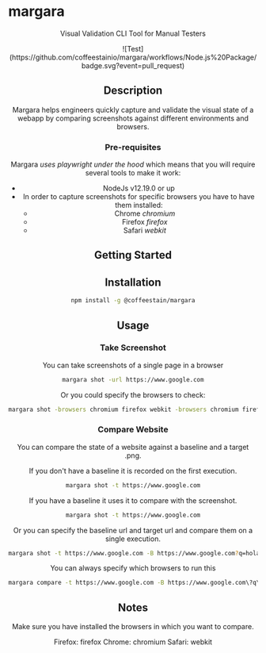 # margara

<div align="center">
<p>
    Visual Validation CLI Tool for Manual Testers
</p>
<p> 
![Test](https://github.com/coffeestainio/margara/workflows/Node.js%20Package/badge.svg?event=pull_request)
</p>




## Description

Margara helps engineers quickly capture and validate the visual state of a webapp by comparing screenshots against different environments and browsers.

### Pre-requisites

Margara _uses playwright under the hood_ which means that you will require several tools to make it work:

* NodeJs v12.19.0 or up
* In order to capture screenshots for specific browsers you have to have them installed:
  * Chrome _chromium_
  * Firefox _firefox_
  * Safari _webkit_

## Getting Started

## Installation

```bash
npm install -g @coffeestain/margara
```

## Usage

### Take Screenshot

You can take screenshots of a single page in a browser

```bash
margara shot -url https://www.google.com
```

Or you could specify the browsers to check:

```bash
margara shot -browsers chromium firefox webkit -browsers chromium firefox webkit
```

### Compare Website

You can compare the state of a website against a baseline and a target .png.

If you don't have a baseline it is recorded on the first execution.

```bash
margara shot -t https://www.google.com
```

If you have a baseline it uses it to compare with the screenshot.

```bash
margara shot -t https://www.google.com
```

Or you can specify the baseline url and target url and compare them on a single execution.

```bash
margara shot -t https://www.google.com -B https://www.google.com?q=hola
```

You can always specify which browsers to run this

```bash
margara compare -t https://www.google.com -B https://www.google.com\?q\=hola -b firefox
```

## Notes

Make sure you have installed the browsers in which you want to compare.

Firefox: firefox
Chrome: chromium
Safari: webkit
